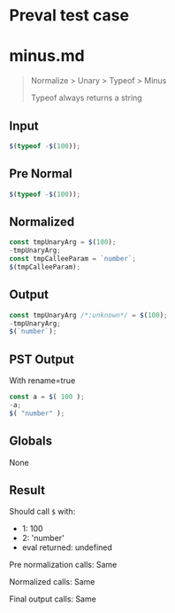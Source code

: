 # Preval test case

# minus.md

> Normalize > Unary > Typeof > Minus
>
> Typeof always returns a string

## Input

`````js filename=intro
$(typeof -$(100));
`````

## Pre Normal


`````js filename=intro
$(typeof -$(100));
`````

## Normalized


`````js filename=intro
const tmpUnaryArg = $(100);
-tmpUnaryArg;
const tmpCalleeParam = `number`;
$(tmpCalleeParam);
`````

## Output


`````js filename=intro
const tmpUnaryArg /*:unknown*/ = $(100);
-tmpUnaryArg;
$(`number`);
`````

## PST Output

With rename=true

`````js filename=intro
const a = $( 100 );
-a;
$( "number" );
`````

## Globals

None

## Result

Should call `$` with:
 - 1: 100
 - 2: 'number'
 - eval returned: undefined

Pre normalization calls: Same

Normalized calls: Same

Final output calls: Same
